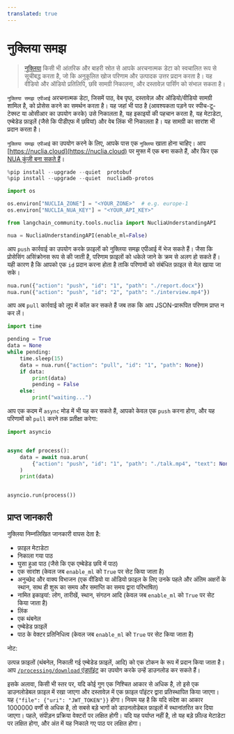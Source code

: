 ```yaml
---
translated: true
---
```


# नुक्लिया समझ

>[नुक्लिया](https://nuclia.com) किसी भी आंतरिक और बाहरी स्रोत से आपके अरचनात्मक डेटा को स्वचालित रूप से सूचीबद्ध करता है, जो कि अनुकूलित खोज परिणाम और उत्पादक उत्तर प्रदान करता है। यह वीडियो और ऑडियो प्रतिलिपि, छवि सामग्री निकालना, और दस्तावेज़ पार्सिंग को संभाल सकता है।

`नुक्लिया समझ एपीआई` अरचनात्मक डेटा, जिसमें पाठ, वेब पृष्ठ, दस्तावेज़ और ऑडियो/वीडियो सामग्री शामिल है, को प्रोसेस करने का समर्थन करता है। यह जहां भी पाठ है (आवश्यकता पड़ने पर स्पीच-टू-टेक्स्ट या ओसीआर का उपयोग करके) उसे निकालता है, यह इकाइयों की पहचान करता है, यह मेटाडेटा, एम्बेडेड फ़ाइलें (जैसे कि पीडीएफ में छवियां) और वेब लिंक भी निकालता है। यह सामग्री का सारांश भी प्रदान करता है।

`नुक्लिया समझ एपीआई` का उपयोग करने के लिए, आपके पास एक `नुक्लिया` खाता होना चाहिए। आप [https://nuclia.cloud](https://nuclia.cloud) पर मुफ्त में एक बना सकते हैं, और फिर एक [NUA कुंजी बना सकते हैं](https://docs.nuclia.dev/docs/docs/using/understanding/intro)।

```python
%pip install --upgrade --quiet  protobuf
%pip install --upgrade --quiet  nucliadb-protos
```

```python
import os

os.environ["NUCLIA_ZONE"] = "<YOUR_ZONE>"  # e.g. europe-1
os.environ["NUCLIA_NUA_KEY"] = "<YOUR_API_KEY>"
```

```python
from langchain_community.tools.nuclia import NucliaUnderstandingAPI

nua = NucliaUnderstandingAPI(enable_ml=False)
```

आप `push` कार्रवाई का उपयोग करके फ़ाइलों को नुक्लिया समझ एपीआई में भेज सकते हैं। जैसा कि प्रोसेसिंग असिंक्रोनस रूप से की जाती है, परिणाम फ़ाइलों को धकेले जाने के क्रम से अलग हो सकते हैं। यही कारण है कि आपको एक `id` प्रदान करना होता है ताकि परिणामों को संबंधित फ़ाइल से मेल खाया जा सके।

```python
nua.run({"action": "push", "id": "1", "path": "./report.docx"})
nua.run({"action": "push", "id": "2", "path": "./interview.mp4"})
```

आप अब `pull` कार्रवाई को लूप में कॉल कर सकते हैं जब तक कि आप JSON-प्रारूपित परिणाम प्राप्त न कर लें।

```python
import time

pending = True
data = None
while pending:
    time.sleep(15)
    data = nua.run({"action": "pull", "id": "1", "path": None})
    if data:
        print(data)
        pending = False
    else:
        print("waiting...")
```

आप एक कदम में `async` मोड में भी यह कर सकते हैं, आपको केवल एक `push` करना होगा, और यह परिणामों को `pull` करने तक प्रतीक्षा करेगा:

```python
import asyncio


async def process():
    data = await nua.arun(
        {"action": "push", "id": "1", "path": "./talk.mp4", "text": None}
    )
    print(data)


asyncio.run(process())
```

## प्राप्त जानकारी

नुक्लिया निम्नलिखित जानकारी वापस देता है:

- फ़ाइल मेटाडेटा
- निकाला गया पाठ
- घुसा हुआ पाठ (जैसे कि एक एम्बेडेड छवि में पाठ)
- एक सारांश (केवल जब `enable_ml` को `True` पर सेट किया जाता है)
- अनुच्छेद और वाक्य विभाजन (एक वीडियो या ऑडियो फ़ाइल के लिए उनके पहले और अंतिम अक्षरों के स्थान, साथ ही शुरू का समय और समाप्ति का समय द्वारा परिभाषित)
- नामित इकाइयां: लोग, तारीखें, स्थान, संगठन आदि (केवल जब `enable_ml` को `True` पर सेट किया जाता है)
- लिंक
- एक थंबनेल
- एम्बेडेड फ़ाइलें
- पाठ के वेक्टर प्रतिनिधित्व (केवल जब `enable_ml` को `True` पर सेट किया जाता है)

नोट:

  उत्पन्न फ़ाइलों (थंबनेल, निकाली गई एम्बेडेड फ़ाइलें, आदि) को एक टोकन के रूप में प्रदान किया जाता है। आप [`/processing/download` एंडपॉइंट](https://docs.nuclia.dev/docs/api#operation/Download_binary_file_processing_download_get) का उपयोग करके उन्हें डाउनलोड कर सकते हैं।

  इसके अलावा, किसी भी स्तर पर, यदि कोई गुण एक निश्चित आकार से अधिक है, तो इसे एक डाउनलोडेबल फ़ाइल में रखा जाएगा और दस्तावेज़ में एक फ़ाइल पॉइंटर द्वारा प्रतिस्थापित किया जाएगा। यह `{"file": {"uri": "JWT_TOKEN"}}` होगा। नियम यह है कि यदि संदेश का आकार 1000000 वर्णों से अधिक है, तो सबसे बड़े भागों को डाउनलोडेबल फ़ाइलों में स्थानांतरित कर दिया जाएगा। पहले, संपीड़न प्रक्रिया वेक्टरों पर लक्षित होगी। यदि यह पर्याप्त नहीं है, तो यह बड़े फ़ील्ड मेटाडेटा पर लक्षित होगा, और अंत में यह निकाले गए पाठ पर लक्षित होगा।
